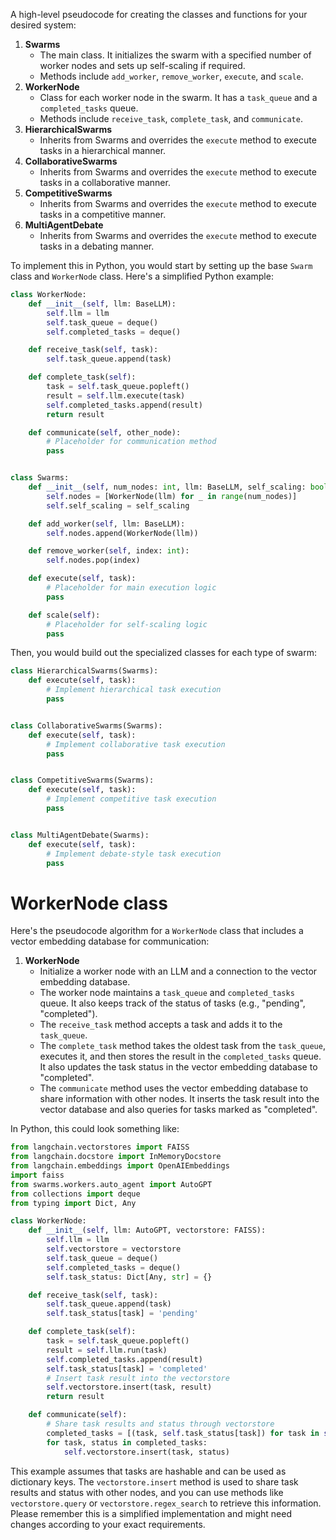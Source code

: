 A high-level pseudocode for creating the classes and functions for your desired system:

1. **Swarms**
    - The main class. It initializes the swarm with a specified number of worker nodes and sets up self-scaling if required. 
    - Methods include `add_worker`, `remove_worker`, `execute`, and `scale`.
2. **WorkerNode**
    - Class for each worker node in the swarm. It has a `task_queue` and a `completed_tasks` queue.
    - Methods include `receive_task`, `complete_task`, and `communicate`.
3. **HierarchicalSwarms**
    - Inherits from Swarms and overrides the `execute` method to execute tasks in a hierarchical manner.
4. **CollaborativeSwarms**
    - Inherits from Swarms and overrides the `execute` method to execute tasks in a collaborative manner.
5. **CompetitiveSwarms**
    - Inherits from Swarms and overrides the `execute` method to execute tasks in a competitive manner.
6. **MultiAgentDebate**
    - Inherits from Swarms and overrides the `execute` method to execute tasks in a debating manner.

To implement this in Python, you would start by setting up the base `Swarm` class and `WorkerNode` class. Here's a simplified Python example:

```python
class WorkerNode:
    def __init__(self, llm: BaseLLM):
        self.llm = llm
        self.task_queue = deque()
        self.completed_tasks = deque()

    def receive_task(self, task):
        self.task_queue.append(task)

    def complete_task(self):
        task = self.task_queue.popleft()
        result = self.llm.execute(task)
        self.completed_tasks.append(result)
        return result

    def communicate(self, other_node):
        # Placeholder for communication method
        pass


class Swarms:
    def __init__(self, num_nodes: int, llm: BaseLLM, self_scaling: bool):
        self.nodes = [WorkerNode(llm) for _ in range(num_nodes)]
        self.self_scaling = self_scaling

    def add_worker(self, llm: BaseLLM):
        self.nodes.append(WorkerNode(llm))

    def remove_worker(self, index: int):
        self.nodes.pop(index)

    def execute(self, task):
        # Placeholder for main execution logic
        pass

    def scale(self):
        # Placeholder for self-scaling logic
        pass
```

Then, you would build out the specialized classes for each type of swarm:

```python
class HierarchicalSwarms(Swarms):
    def execute(self, task):
        # Implement hierarchical task execution
        pass


class CollaborativeSwarms(Swarms):
    def execute(self, task):
        # Implement collaborative task execution
        pass


class CompetitiveSwarms(Swarms):
    def execute(self, task):
        # Implement competitive task execution
        pass


class MultiAgentDebate(Swarms):
    def execute(self, task):
        # Implement debate-style task execution
        pass
```


# WorkerNode class

Here's the pseudocode algorithm for a `WorkerNode` class that includes a vector embedding database for communication:

1. **WorkerNode**
    - Initialize a worker node with an LLM and a connection to the vector embedding database.
    - The worker node maintains a `task_queue` and `completed_tasks` queue. It also keeps track of the status of tasks (e.g., "pending", "completed").
    - The `receive_task` method accepts a task and adds it to the `task_queue`.
    - The `complete_task` method takes the oldest task from the `task_queue`, executes it, and then stores the result in the `completed_tasks` queue. It also updates the task status in the vector embedding database to "completed".
    - The `communicate` method uses the vector embedding database to share information with other nodes. It inserts the task result into the vector database and also queries for tasks marked as "completed".

In Python, this could look something like:

```python
from langchain.vectorstores import FAISS
from langchain.docstore import InMemoryDocstore
from langchain.embeddings import OpenAIEmbeddings
import faiss
from swarms.workers.auto_agent import AutoGPT
from collections import deque
from typing import Dict, Any

class WorkerNode:
    def __init__(self, llm: AutoGPT, vectorstore: FAISS):
        self.llm = llm
        self.vectorstore = vectorstore
        self.task_queue = deque()
        self.completed_tasks = deque()
        self.task_status: Dict[Any, str] = {}

    def receive_task(self, task):
        self.task_queue.append(task)
        self.task_status[task] = 'pending'

    def complete_task(self):
        task = self.task_queue.popleft()
        result = self.llm.run(task)
        self.completed_tasks.append(result)
        self.task_status[task] = 'completed'
        # Insert task result into the vectorstore
        self.vectorstore.insert(task, result)
        return result

    def communicate(self):
        # Share task results and status through vectorstore
        completed_tasks = [(task, self.task_status[task]) for task in self.task_queue if self.task_status[task] == 'completed']
        for task, status in completed_tasks:
            self.vectorstore.insert(task, status)
```

This example assumes that tasks are hashable and can be used as dictionary keys. The `vectorstore.insert` method is used to share task results and status with other nodes, and you can use methods like `vectorstore.query` or `vectorstore.regex_search` to retrieve this information. Please remember this is a simplified implementation and might need changes according to your exact requirements.
